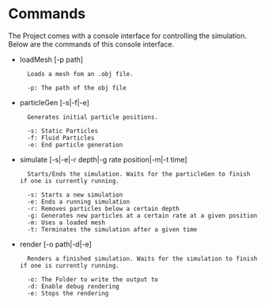 # Commands
The Project comes with a console interface for controlling the simulation. Below are the commands of this console interface.

- loadMesh [-p path]

        Loads a mesh fom an .obj file.

        -p: The path of the obj file

- particleGen [-s|-f|-e]

        Generates initial particle positions.
        
        -s: Static Particles
        -f: Fluid Particles
        -e: End particle generation

- simulate [-s|-e|-r depth|-g rate position|-m|-t time]

        Starts/Ends the simulation. Waits for the particleGen to finish if one is currently running.

        -s: Starts a new simulation
        -e: Ends a running simulation
        -r: Removes particles below a certain depth
        -g: Generates new particles at a certain rate at a given position
        -m: Uses a loaded mesh
        -t: Terminates the simulation after a given time

- render [-o path|-d|-e]

        Renders a finished simulation. Waits for the simulation to finish if one is currently running.

        -o: The Folder to write the output to
        -d: Enable debug rendering
        -e: Stops the rendering